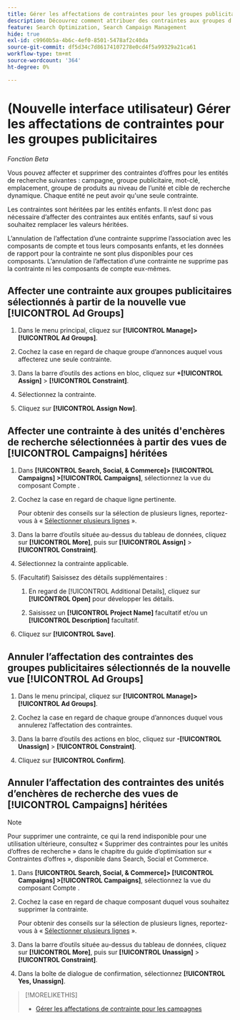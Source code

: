 ```yaml
---
title: Gérer les affectations de contraintes pour les groupes publicitaires
description: Découvrez comment attribuer des contraintes aux groupes d’annonces.
feature: Search Optimization, Search Campaign Management
hide: true
exl-id: c9960b5a-4b6c-4ef0-8501-5478af2c40da
source-git-commit: df5d34c7d86174107278e0cd4f5a99329a21ca61
workflow-type: tm+mt
source-wordcount: '364'
ht-degree: 0%

---
```


# (Nouvelle interface utilisateur) Gérer les affectations de contraintes pour les groupes publicitaires

*Fonction Beta*

Vous pouvez affecter et supprimer des contraintes d’offres pour les entités de recherche suivantes : campagne, groupe publicitaire, mot-clé, emplacement, groupe de produits au niveau de l’unité et cible de recherche dynamique. Chaque entité ne peut avoir qu&#39;une seule contrainte.

Les contraintes sont héritées par les entités enfants. Il n’est donc pas nécessaire d’affecter des contraintes aux entités enfants, sauf si vous souhaitez remplacer les valeurs héritées.

L’annulation de l’affectation d’une contrainte supprime l’association avec les composants de compte et tous leurs composants enfants, et les données de rapport pour la contrainte ne sont plus disponibles pour ces composants. L’annulation de l’affectation d’une contrainte ne supprime pas la contrainte ni les composants de compte eux-mêmes.

## Affecter une contrainte aux groupes publicitaires sélectionnés à partir de la nouvelle vue [!UICONTROL Ad Groups]

1. Dans le menu principal, cliquez sur **[!UICONTROL Manage]>[!UICONTROL Ad Groups]**.

1. Cochez la case en regard de chaque groupe d’annonces auquel vous affecterez une seule contrainte.

1. Dans la barre d’outils des actions en bloc, cliquez sur **+[!UICONTROL Assign]** > **[!UICONTROL Constraint]**.

1. Sélectionnez la contrainte.

1. Cliquez sur **[!UICONTROL Assign Now]**.

## Affecter une contrainte à des unités d&#39;enchères de recherche sélectionnées à partir des vues de [!UICONTROL Campaigns] héritées

1. Dans **[!UICONTROL Search, Social, & Commerce]> [!UICONTROL Campaigns] >[!UICONTROL Campaigns]**, sélectionnez la vue du composant Compte .

1. Cochez la case en regard de chaque ligne pertinente.

   Pour obtenir des conseils sur la sélection de plusieurs lignes, reportez-vous à « [Sélectionner plusieurs lignes](/help/search-social-commerce/common-tasks/navigation-editing-selection/multiple-rows-select.md) ».

1. Dans la barre d’outils située au-dessus du tableau de données, cliquez sur **[!UICONTROL More]**, puis sur **[!UICONTROL Assign]** > **[!UICONTROL Constraint]**.

1. Sélectionnez la contrainte applicable.

1. (Facultatif) Saisissez des détails supplémentaires :

   1. En regard de [!UICONTROL Additional Details], cliquez sur **[!UICONTROL Open]** pour développer les détails.

   1. Saisissez un **[!UICONTROL Project Name]** facultatif et/ou un **[!UICONTROL Description]** facultatif.

1. Cliquez sur **[!UICONTROL Save]**.

## Annuler l’affectation des contraintes des groupes publicitaires sélectionnés de la nouvelle vue [!UICONTROL Ad Groups]

1. Dans le menu principal, cliquez sur **[!UICONTROL Manage]>[!UICONTROL Ad Groups]**.

1. Cochez la case en regard de chaque groupe d’annonces duquel vous annulerez l’affectation des contraintes.

1. Dans la barre d’outils des actions en bloc, cliquez sur **-[!UICONTROL Unassign]** > **[!UICONTROL Constraint]**.

1. Cliquez sur **[!UICONTROL Confirm]**.

## Annuler l’affectation des contraintes des unités d’enchères de recherche des vues de [!UICONTROL Campaigns] héritées

>[!NOTE]
>
>Pour supprimer une contrainte, ce qui la rend indisponible pour une utilisation ultérieure, consultez « Supprimer des contraintes pour les unités d’offres de recherche » dans le chapitre du guide d’optimisation sur « Contraintes d’offres », disponible dans Search, Social et Commerce.<!-- verify convention for referencing Optimization Guide here -->

1. Dans **[!UICONTROL Search, Social, & Commerce]> [!UICONTROL Campaigns] >[!UICONTROL Campaigns]**, sélectionnez la vue du composant Compte .

1. Cochez la case en regard de chaque composant duquel vous souhaitez supprimer la contrainte.

   Pour obtenir des conseils sur la sélection de plusieurs lignes, reportez-vous à « [Sélectionner plusieurs lignes](/help/search-social-commerce/common-tasks/navigation-editing-selection/multiple-rows-select.md) ».

1. Dans la barre d’outils située au-dessus du tableau de données, cliquez sur **[!UICONTROL More]**, puis sur **[!UICONTROL Unassign]** > **[!UICONTROL Constraint]**.

1. Dans la boîte de dialogue de confirmation, sélectionnez **[!UICONTROL Yes, Unassign]**.

>[!MORELIKETHIS]
>
>* [Gérer les affectations de contrainte pour les campagnes](/help/search-social-commerce/new-ui/manage/campaigns/campaign-constraint-assignments-manage.md)
